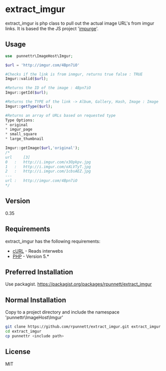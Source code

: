 extract_imgur
=========

extract_imgur is php class to pull out the actual image URL's from imgur links. It is based the the JS project '[impurge]'.


Usage
----
```php
use  punnettr\ImageHost\Imgur;

$url = 'http://imgur.com/4Bpn7iO'

#Checks if the link is from inmgur, returns true false : TRUE
Imgur::valid($url); 

#Returns the ID of the image : 4Bpn7iO
Imgur::getId($url); 

#Returns the TYPE of the link -> Album, Gallery, Hash, Image : Image
Imgur::getType($url); 

#Returns an array of URLs based on requested type
Type Options:
* original
* imgur_page
* small_square
* large_thumbnail

Imgur::getImage($url,'original');
/*
url		[3]
0   :   http://i.imgur.com/x3Opkpv.jpg
1   :   http://i.imgur.com/oXLVTyT.jpg
2   :	http://i.imgur.com/1cbsAEZ.jpg
---
url :	http://imgur.com/4Bpn7iO
*/
```

Version
----

0.35

Requirements
-----------

extract_imgur has the following requirements:

* [cURL] - Reads interwebs
* [PHP] - Version 5.*


Preferred Installation
--------------

Use packagist.
https://packagist.org/packages/rpunnett/extract_imgur


Normal Installation
--------------
Copy to a project directory and include the namespace 'punnettr\ImageHost\Imgur'

```sh
git clone https://github.com/rpunnett/extract_imgur.git extract_imgur
cd extract_imgur
cp punnettr <include path>
```


License
----

MIT



[robert punnett]:https://github.com/rpunnett
[cURL]:http://curl.haxx.se/
[PHP]:http://php.net/
[impurge]:https://github.com/hortinstein/impurge
